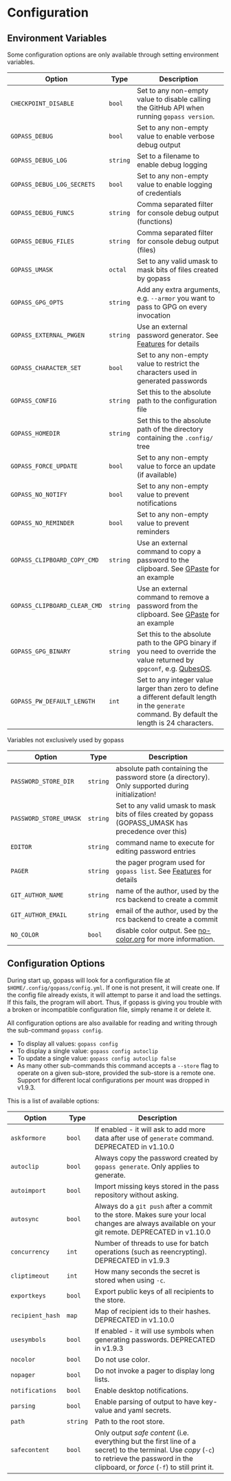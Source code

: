 # Configuration

## Environment Variables

Some configuration options are only available through setting environment variables.

| **Option**                   | **Type** | **Description**                                                                                                  |
| ---------------------------- | -------- | ---------------------------------------------------------------------------------------------------------------- |
| `CHECKPOINT_DISABLE`         | `bool`   | Set to any non-empty value to disable calling the GitHub API when running `gopass version`.                      |
| `GOPASS_DEBUG`               | `bool`   | Set to any non-empty value to enable verbose debug output                                                        |
| `GOPASS_DEBUG_LOG`           | `string` | Set to a filename to enable debug logging                                                                        |
| `GOPASS_DEBUG_LOG_SECRETS`   | `bool`   | Set to any non-empty value to enable logging of credentials                                                      |
| `GOPASS_DEBUG_FUNCS`         | `string` | Comma separated filter for console debug output (functions)                                                      |
| `GOPASS_DEBUG_FILES`         | `string` | Comma separated filter for console debug output (files)                                                          |
| `GOPASS_UMASK`               | `octal`  | Set to any valid umask to mask bits of files created by gopass                                                   |
| `GOPASS_GPG_OPTS`            | `string` | Add any extra arguments, e.g. `--armor` you want to pass to GPG on every invocation                              |
| `GOPASS_EXTERNAL_PWGEN`      | `string` | Use an external password generator. See [Features](features.md#using-custom-password-generators) for details     |
| `GOPASS_CHARACTER_SET`       | `bool`   | Set to any non-empty value to restrict the characters used in generated passwords                                |
| `GOPASS_CONFIG`              | `string` | Set this to the absolute path to the configuration file                                                          |
| `GOPASS_HOMEDIR`             | `string` | Set this to the absolute path of the directory containing the `.config/` tree                                    |
| `GOPASS_FORCE_UPDATE`        | `bool`   | Set to any non-empty value to force an update (if available)                                                     |
| `GOPASS_NO_NOTIFY`           | `bool`   | Set to any non-empty value to prevent notifications                                                              |
| `GOPASS_NO_REMINDER`         | `bool`   | Set to any non-empty value to prevent reminders                                                                  |
| `GOPASS_CLIPBOARD_COPY_CMD`  | `string` | Use an external command to copy a password to the clipboard. See [GPaste](usecases/gpaste.md) for an example     |
| `GOPASS_CLIPBOARD_CLEAR_CMD` | `string` | Use an external command to remove a password from the clipboard. See [GPaste](usecases/gpaste.md) for an example |
| `GOPASS_GPG_BINARY` | `string` | Set this to the absolute path to the GPG binary if you need to override the value returned by `gpgconf`, e.g. [QubesOS](https://www.qubes-os.org/doc/split-gpg/). |
| `GOPASS_PW_DEFAULT_LENGTH`   | `int`    | Set to any integer value larger than zero to define a different default length in the `generate` command. By default the length is 24 characters. |

Variables not exclusively used by gopass

| **Option**             | **Type** | **Description**                                                                                        |
| ---------------------- | -------- | ------------------------------------------------------------------------------------------------------ |
| `PASSWORD_STORE_DIR`   | `string` | absolute path containing the password store (a directory). Only supported during initialization!       |
| `PASSWORD_STORE_UMASK` | `string` | Set to any valid umask to mask bits of files created by gopass (GOPASS_UMASK has precedence over this) |
| `EDITOR`               | `string` | command name to execute for editing password entries                                                   |
| `PAGER`                | `string` | the pager program used for `gopass list`. See [Features](features.md#auto-pager) for details           |
| `GIT_AUTHOR_NAME`      | `string` | name of the author, used by the rcs backend to create a commit                                         |
| `GIT_AUTHOR_EMAIL`     | `string` | email of the author, used by the rcs backend to create a commit                                        |
| `NO_COLOR`             | `bool`   | disable color output. See [no-color.org](https://no-color.org) for more information.                   |

## Configuration Options

During start up, gopass will look for a configuration file at `$HOME/.config/gopass/config.yml`. If one is not present, it will create one. If the config file already exists, it will attempt to parse it and load the settings. If this fails, the program will abort. Thus, if gopass is giving you trouble with a broken or incompatible configuration file, simply rename it or delete it.

All configuration options are also available for reading and writing through the sub-command `gopass config`.

* To display all values: `gopass config`
* To display a single value: `gopass config autoclip`
* To update a single value: `gopass config autoclip false`
* As many other sub-commands this command accepts a `--store` flag to operate on a given sub-store, provided the sub-store is a remote one. Support for different local configurations per mount was dropped in v1.9.3.

This is a list of available options:

| **Option**       | **Type** | Description                                                                                                                                                                                    |
| ---------------- | -------- | ---------------------------------------------------------------------------------------------------------------------------------------------------------------------------------------------- |
| `askformore`     | `bool`   | If enabled - it will ask to add more data after use of `generate` command.  DEPRECATED in v1.10.0                                                                                              |
| `autoclip`       | `bool`   | Always copy the password created by `gopass generate`. Only applies to generate.                                                                                                               |
| `autoimport`     | `bool`   | Import missing keys stored in the pass repository without asking.                                                                                                                              |
| `autosync`       | `bool`   | Always do a `git push` after a commit to the store. Makes sure your local changes are always available on your git remote. DEPRECATED in v1.10.0                                               |
| `concurrency`    | `int`    | Number of threads to use for batch operations (such as reencrypting).  DEPRECATED in v1.9.3                                                                                                    |
| `cliptimeout`    | `int`    | How many seconds the secret is stored when using `-c`.                                                                                                                                         |
| `exportkeys`     | `bool`   | Export public keys of all recipients to the store.                                                                                                                                             |
| `recipient_hash` | `map`    | Map of recipient ids to their hashes.  DEPRECATED in v1.10.0                                                                                                                                   |
| `usesymbols`     | `bool`   | If enabled - it will use symbols when generating passwords.  DEPRECATED in v1.9.3                                                                                                              |
| `nocolor`        | `bool`   | Do not use color.                                                                                                                                                                              |
| `nopager`        | `bool`   | Do not invoke a pager to display long lists.                                                                                                                                                   |
| `notifications`  | `bool`   | Enable desktop notifications.                                                                                                                                                                  |
| `parsing`        | `bool`   | Enable parsing of output to have key-value and yaml secrets.                                                                                                                                   |
| `path`           | `string` | Path to the root store.                                                                                                                                                                        |
| `safecontent`    | `bool`   | Only output _safe content_ (i.e. everything but the first line of a secret) to the terminal. Use _copy_ (`-c`) to retrieve the password in the clipboard, or _force_ (`-f`) to still print it. |
